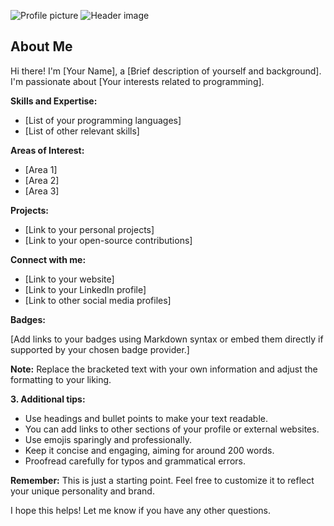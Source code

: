 
![Profile picture](https://tenor.com/view/developer-tester-relationship-gif-23489560)
![Header image](https://tenor.com/view/web-webdevelopper-developper-computer-kid-computer-gif-13270512)
## About Me

Hi there! I'm [Your Name], a [Brief description of yourself and background]. I'm passionate about [Your interests related to programming].

**Skills and Expertise:**

* [List of your programming languages]
* [List of other relevant skills]

**Areas of Interest:**

* [Area 1]
* [Area 2]
* [Area 3]

**Projects:**

* [Link to your personal projects]
* [Link to your open-source contributions]

**Connect with me:**

* [Link to your website]
* [Link to your LinkedIn profile]
* [Link to other social media profiles]

**Badges:**

[Add links to your badges using Markdown syntax or embed them directly if supported by your chosen badge provider.]

**Note:** Replace the bracketed text with your own information and adjust the formatting to your liking.

**3. Additional tips:**

* Use headings and bullet points to make your text readable.
* You can add links to other sections of your profile or external websites.
* Use emojis sparingly and professionally.
* Keep it concise and engaging, aiming for around 200 words.
* Proofread carefully for typos and grammatical errors.

**Remember:** This is just a starting point. Feel free to customize it to reflect your unique personality and brand.

I hope this helps! Let me know if you have any other questions.
